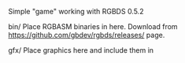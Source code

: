 Simple "game" working with RGBDS 0.5.2

bin/
    Place RGBASM binaries in here. Download from https://github.com/gbdev/rgbds/releases/ page.

gfx/
    Place graphics here and include them in 
